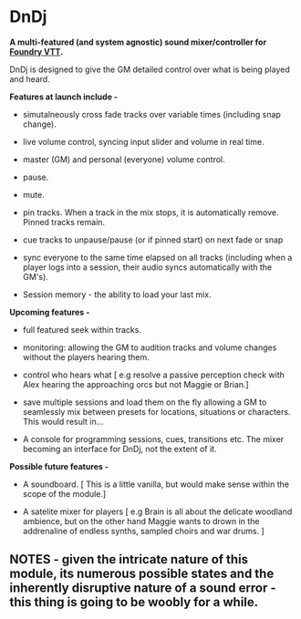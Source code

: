 # DnDj

**A multi-featured (and system agnostic) sound mixer/controller for [Foundry VTT](https://foundryvtt.com).**

DnDj is designed to give the GM detailed control over what is being played and heard.

**Features at launch include -**

- simutalneously cross fade tracks over variable times (including snap change).

- live volume control, syncing input slider and volume in real time.

- master (GM) and personal (everyone) volume control.

- pause.

- mute.

- pin tracks. When a track in the mix stops, it is automatically remove. Pinned tracks remain. 

- cue tracks to unpause/pause (or if pinned start) on next fade or snap

- sync everyone to the same time elapsed on all tracks (including when a player logs into a session, their audio syncs automatically with the GM's).

- Session memory - the ability to load your last mix.

**Upcoming features -**

- full featured seek within tracks.

- monitoring: allowing the GM to audition tracks and volume changes without the players hearing them.

- control who hears what [ e.g resolve a passive perception check with Alex hearing the approaching orcs but not Maggie or Brian.]

- save multiple sessions and load them on the fly allowing a GM to seamlessly mix between presets for locations, situations or characters. This would result in...

- A console for programming sessions, cues, transitions etc. The mixer becoming an interface for DnDj, not the extent of it. 

**Possible future features -**

- A soundboard. [ This is a little vanilla, but would make sense within the scope of the module.]

- A satelite mixer for players [ e.g Brain is all about the delicate woodland ambience, but on the other hand Maggie wants to drown in the addrenaline of endless synths, sampled choirs and war drums. ]


## NOTES - given the intricate nature of this module, its numerous possible states and the inherently disruptive nature of a sound error - this thing is going to be woobly for a while.
